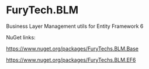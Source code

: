 # FuryTech.BLM
Business Layer Management utils for Entity Framework 6

NuGet links:

https://www.nuget.org/packages/FuryTechs.BLM.Base

https://www.nuget.org/packages/FuryTechs.BLM.EF6
